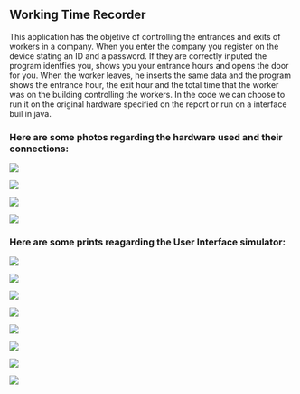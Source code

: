 ## Working Time Recorder

This application has the objetive of controlling the entrances and exits of workers in a company. When you enter the company you register on the device stating an ID and a password.
If they are correctly inputed the program identfies you, shows you your entrance hours and opens the door for you. When the worker leaves, he inserts the same data and the program
shows the entrance hour, the exit hour and the total time that the worker was on the building controlling the workers.
In the code we can choose to run it on the original hardware specified on the report or run on a interface buil in java.

### Here are some photos regarding the hardware used and their connections:

![](https://scontent.flis9-1.fna.fbcdn.net/v/l/t34.18173-12/29341252_1954127347962686_1408681754_n.png?_nc_cat=101&ccb=2&_nc_sid=ae9488&_nc_ohc=J1tohgMCMnkAX9vEel3&_nc_ht=scontent.flis9-1.fna&oh=72718642690c44912ccfc660c5c0ea33&oe=600A2701)

![](https://media.discordapp.net/attachments/776940020674068500/801515301237424148/IMG_20180419_1317011.jpg?width=1202&height=676)

![](https://media.discordapp.net/attachments/776940020674068500/801515301174247434/IMG_20180419_131657.jpg)

![](https://media.discordapp.net/attachments/776940020674068500/801515327687098388/IMG_20180517_1254421.jpg?width=380&height=676)




### Here are some prints reagarding the User Interface simulator:

![](https://i.gyazo.com/24631bf33490e39faf87409704c4538c.png)

![](https://i.gyazo.com/cf503ceb2f55ae5de778b5ea751b032c.png)

![](https://i.gyazo.com/7c0888e11a44db1ccd409b3d2c141ddb.png)

![](https://i.gyazo.com/64a2ae244097f6b530995212c295c76d.png)

![](https://i.gyazo.com/f8b2a7e1d301da3f1da6a68ffdf7f57c.png)

![](https://i.gyazo.com/42c51bc37976d892ef094f0beeb1f9a1.png)

![](https://i.gyazo.com/5d4e3048dddc5e6f78b4e3e5ba35e10f.png)

![](https://i.gyazo.com/87db935a4a7ffc5e0becb95d15be0701.png)



